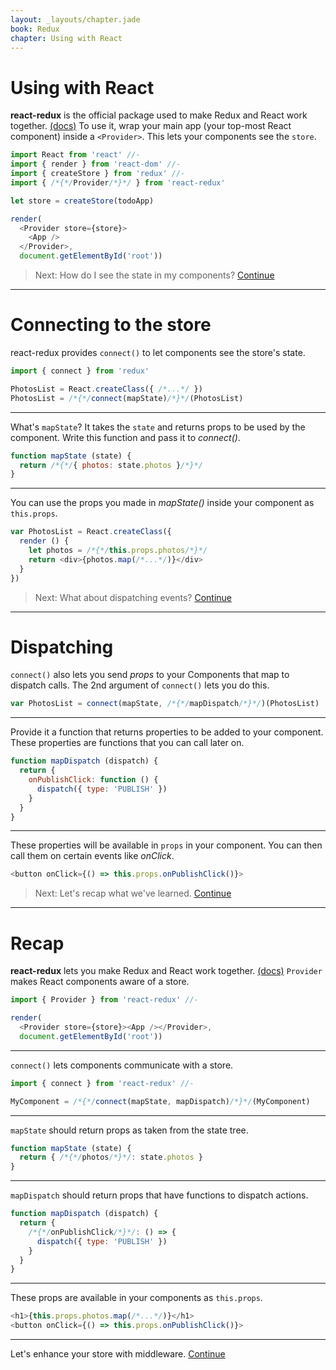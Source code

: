 ```yaml
---
layout: _layouts/chapter.jade
book: Redux
chapter: Using with React
---
```


Using with React
================

**react-redux** is the official package used to make Redux and React work together. [(docs)](http://redux.js.org/docs/basics/UsageWithReact.html) To use it, wrap your main app (your top-most React component) inside a `<Provider>`. This lets your components see the `store`.

```js
import React from 'react' //-
import { render } from 'react-dom' //-
import { createStore } from 'redux' //-
import { /*{*/Provider/*}*/ } from 'react-redux'

let store = createStore(todoApp)

render(
  <Provider store={store}>
    <App />
  </Provider>,
  document.getElementById('root'))
```

> Next: How do I see the state in my components? [Continue](#connecting)

* * * * * * * * * * * * * * * * * * * * * * * * * * * * * * * * * * * * * * *

Connecting to the store
=======================

react-redux provides `connect()` to let components see the store's state.

```js
import { connect } from 'redux'

PhotosList = React.createClass({ /*...*/ })
PhotosList = /*{*/connect(mapState)/*}*/(PhotosList)
```

---

What's `mapState`? It takes the `state` and returns props to be used by the component. Write this function and pass it to *connect()*.

```js
function mapState (state) {
  return /*{*/{ photos: state.photos }/*}*/
}
```

---

You can use the props you made in *mapState()* inside your component as `this.props`.

```js
var PhotosList = React.createClass({
  render () {
    let photos = /*{*/this.props.photos/*}*/
    return <div>{photos.map(/*...*/)}</div>
  }
})
```

> Next: What about dispatching events? [Continue](#dispatching)

* * * * * * * * * * * * * * * * * * * * * * * * * * * * * * * * * * * * * * *

Dispatching
===========

`connect()` also lets you send *props* to your Components that map to dispatch calls. The 2nd argument of `connect()` lets you do this.

```js
var PhotosList = connect(mapState, /*{*/mapDispatch/*}*/)(PhotosList)
```

---

Provide it a function that returns properties to be added to your component. These properties are functions that you can call later on.

```js
function mapDispatch (dispatch) {
  return {
    onPublishClick: function () {
      dispatch({ type: 'PUBLISH' })
    }
  }
}
```

---

These properties will be available in `props` in your component. You can then call them on certain events like *onClick*.

```js
<button onClick={() => this.props.onPublishClick()}>
```

> Next: Let's recap what we've learned. [Continue](#recap)

* * * * * * * * * * * * * * * * * * * * * * * * * * * * * * * * * * * * * * *

Recap
=====

**react-redux** lets you make Redux and React work together. [(docs)](http://redux.js.org/docs/basics/UsageWithReact.html) `Provider` makes React components aware of a store.

```js
import { Provider } from 'react-redux' //-

render(
  <Provider store={store}><App /></Provider>,
  document.getElementById('root'))
```

---

`connect()` lets components communicate with a store.

```js
import { connect } from 'react-redux' //-

MyComponent = /*{*/connect(mapState, mapDispatch)/*}*/(MyComponent)
```

---

`mapState` should return props as taken from the state tree.

```js
function mapState (state) {
  return { /*{*/photos/*}*/: state.photos }
}
```

---

`mapDispatch` should return props that have functions to dispatch actions.

```js
function mapDispatch (dispatch) {
  return {
    /*{*/onPublishClick/*}*/: () => {
      dispatch({ type: 'PUBLISH' })
    }
  }
}
```

---

These props are available in your components as `this.props`.

```js
<h1>{this.props.photos.map(/*...*/)}</h1>
<button onClick={() => this.props.onPublishClick()}>
```

* * * * * * * * * * * * * * * * * * * * * * * * * * * * * * * * * * * * * * *

Let's enhance your store with middleware. [Continue](middleware.html)
